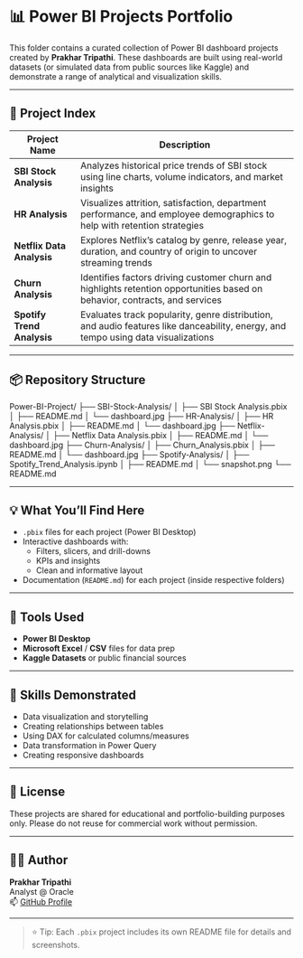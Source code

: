 # 📊 Power BI Projects Portfolio

This folder contains a curated collection of Power BI dashboard projects created by **Prakhar Tripathi**. These dashboards are built using real-world datasets (or simulated data from public sources like Kaggle) and demonstrate a range of analytical and visualization skills.

---

## 📁 Project Index

| Project Name             | Description |
|--------------------------|-------------|
| **SBI Stock Analysis**   | Analyzes historical price trends of SBI stock using line charts, volume indicators, and market insights |
| **HR Analysis**          | Visualizes attrition, satisfaction, department performance, and employee demographics to help with retention strategies |
| **Netflix Data Analysis**| Explores Netflix’s catalog by genre, release year, duration, and country of origin to uncover streaming trends |
| **Churn Analysis**       | Identifies factors driving customer churn and highlights retention opportunities based on behavior, contracts, and services |
| **Spotify Trend Analysis**| Evaluates track popularity, genre distribution, and audio features like danceability, energy, and tempo using data visualizations |

---

## 📦 Repository Structure

Power-BI-Project/
├── SBI-Stock-Analysis/
│ ├── SBI Stock Analysis.pbix
│ ├── README.md
│ └── dashboard.jpg
├── HR-Analysis/
│ ├── HR Analysis.pbix
│ ├── README.md
│ └── dashboard.jpg
├── Netflix-Analysis/
│ ├── Netflix Data Analysis.pbix
│ ├── README.md
│ └── dashboard.jpg
├── Churn-Analysis/
│ ├── Churn_Analysis.pbix
│ ├── README.md
│ └── dashboard.jpg
├── Spotify-Analysis/
│ ├── Spotify_Trend_Analysis.ipynb
│ ├── README.md
│ └── snapshot.png
└── README.md

---

## 💡 What You’ll Find Here

- `.pbix` files for each project (Power BI Desktop)
- Interactive dashboards with:
  - Filters, slicers, and drill-downs
  - KPIs and insights
  - Clean and informative layout
- Documentation (`README.md`) for each project (inside respective folders)

---

## 🧰 Tools Used

- **Power BI Desktop**
- **Microsoft Excel** / **CSV** files for data prep
- **Kaggle Datasets** or public financial sources

---

## 🧠 Skills Demonstrated

- Data visualization and storytelling
- Creating relationships between tables
- Using DAX for calculated columns/measures
- Data transformation in Power Query
- Creating responsive dashboards

---

## 📄 License

These projects are shared for educational and portfolio-building purposes only. Please do not reuse for commercial work without permission.

---

## 👨‍💻 Author

**Prakhar Tripathi**  
Analyst @ Oracle  
📫 [GitHub Profile](https://github.com/Prakhar1802)

---

> ⭐ Tip: Each `.pbix` project includes its own README file for details and screenshots.
